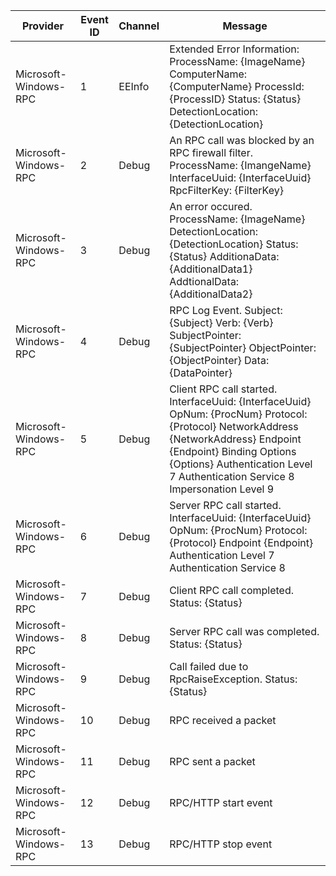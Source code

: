 Provider               |  Event ID  |  Channel  |  Message
-----------------------|------------|-----------|--------------------------------------------------------------------------------------------------------------------------------------------------------------------------------------------------------------------------------------------------------------------
Microsoft-Windows-RPC  |  1         |  EEInfo   |  Extended Error Information: 	ProcessName: 	{ImageName} 	ComputerName: 	{ComputerName} 	ProcessId: 	{ProcessID} 	Status: 	{Status} 	DetectionLocation: 	{DetectionLocation}
Microsoft-Windows-RPC  |  2         |  Debug    |  An RPC call was blocked by an RPC firewall filter. 	ProcessName: 	{ImangeName} 	InterfaceUuid: 	{InterfaceUuid} 	RpcFilterKey:	{FilterKey}
Microsoft-Windows-RPC  |  3         |  Debug    |  An error occured. 	ProcessName: 	{ImageName} 	DetectionLocation: 	{DetectionLocation} 	Status: 	{Status} 	AdditionaData: 	{AdditionalData1} 	AddtionalData: 	{AdditionalData2}
Microsoft-Windows-RPC  |  4         |  Debug    |  RPC Log Event. 	Subject: 	{Subject} 	Verb: 	{Verb} 	SubjectPointer: 	{SubjectPointer} 	ObjectPointer: 	{ObjectPointer} 	Data: 	{DataPointer}
Microsoft-Windows-RPC  |  5         |  Debug    |  Client RPC call started. 	InterfaceUuid: 	{InterfaceUuid} 	OpNum: 	{ProcNum} 	Protocol: 	{Protocol} 	NetworkAddress 	{NetworkAddress} 	Endpoint 	{Endpoint} 	Binding Options 	{Options} 	Authentication Level 	7 	Authentication Service 	8 Impersonation Level 	9
Microsoft-Windows-RPC  |  6         |  Debug    |  Server RPC call started. 	InterfaceUuid: 	{InterfaceUuid} 	OpNum: 	{ProcNum} 	Protocol: 	{Protocol} 	Endpoint 	{Endpoint} 	Authentication Level 	7 	Authentication Service 	8
Microsoft-Windows-RPC  |  7         |  Debug    |  Client RPC call completed. 	Status: 	{Status}
Microsoft-Windows-RPC  |  8         |  Debug    |  Server RPC call was completed. 	Status: 	{Status}
Microsoft-Windows-RPC  |  9         |  Debug    |  Call failed due to RpcRaiseException. 	Status: 	{Status}
Microsoft-Windows-RPC  |  10        |  Debug    |  RPC received a packet
Microsoft-Windows-RPC  |  11        |  Debug    |  RPC sent a packet
Microsoft-Windows-RPC  |  12        |  Debug    |  RPC/HTTP start event
Microsoft-Windows-RPC  |  13        |  Debug    |  RPC/HTTP stop event